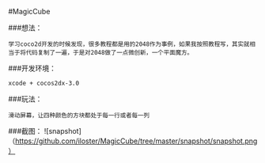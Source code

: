 #MagicCube

###想法：
```
学习coco2d开发的时候发现，很多教程都是用的2048作为事例，如果我按照教程写，其实就相当于将代码复制了一遍，于是对2048做了一点微创新，一个平面魔方。
```
###开发环境：
 ```
 xcode + cocos2dx-3.0
 ```
###玩法：
 ```
 滑动屏幕，让四种颜色的方块都处于每一行或者每一列
 ```
###截图：
![snapshot]
（https://github.com/iloster/MagicCube/tree/master/snapshot/snapshot.png）
